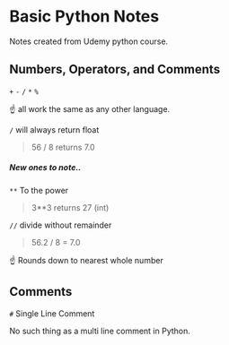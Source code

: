 # Basic Python Notes

Notes created from Udemy python course. 

## Numbers, Operators, and Comments
`+` `-` `/` `*` `%`

☝ all work the same as any other language.

`/` will always return float

> 56 / 8 returns 7.0

##### New ones to note..
`**` To the power

> 3**3 returns 27 (int)

`//` divide without remainder

> 56.2 / 8 = 7.0

☝ Rounds down to nearest whole number

## Comments
`#` Single Line Comment

No such thing as a multi line comment in Python.
